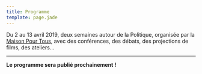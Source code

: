 ```yaml
---
title: Programme
template: page.jade
---
```


Du 2 au 13 avril 2019, deux semaines autour de la Politique, organisée par la [Maison Pour Tous](https://www.salledesrancy.com/), avec des conférences, des débats, des projections de films, des ateliers…

<hr>

**Le programme sera publié prochainement !**
